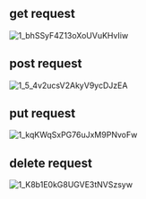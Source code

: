 ## get request
![1_bhSSyF4Z13oXoUVuKHvIiw](https://github.com/pying-hathai/Projgit/assets/132686635/015c0798-afdc-4dfc-81ce-ecce98dbf398)

## post request
![1_5_4v2ucsV2AkyV9ycDJzEA](https://github.com/pying-hathai/Projgit/assets/132686635/28d73f90-4a53-48e8-a9b1-aa96e73df24c)

## put request
![1_kqKWqSxPG76uJxM9PNvoFw](https://github.com/pying-hathai/Projgit/assets/132686635/b4ac3278-f202-4838-b51f-b8e80f078a74)

## delete request
![1_K8b1E0kG8UGVE3tNVSzsyw](https://github.com/pying-hathai/Projgit/assets/132686635/3e827f11-e33d-418d-9b71-8af1d9941bac)
